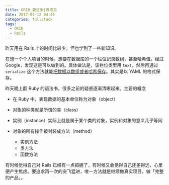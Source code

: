 ```yaml
---
title: ORID_要进步|做项目
date: 2017-04-12 04:45
categories: fullstack
tags:
  - ORID
  - Rails
---
```


昨天用在 Rails 上的时间比较少，但也学到了一些新知识。

在想一个个人项目的时候，想要在数据库的一个栏位记录数组，甚至哈希值。经过 Google，发现这是可以做到的。具体做法是，该栏位类型用 `text`，然后再通过 `serialize` 这个方法就能[把数据以数组或者哈希保存](http://api.rubyonrails.org/classes/ActiveRecord/Base.html#class-ActiveRecord::Base-label-Saving+arrays-2C+hashes-2C+and+other+non-mappable+objects+in+text+columns)。其实是以 YAML 的格式保存。

昨天晚上翻 Ruby 的语法书，很多之前的疑惑逐渐清晰起来。主要的概念

- 在 Ruby 中，表现数据的基本单位称为对象（object）


- 对象的种类就是所谓的类（class）
- 实例（instance）实际上就是属于某个类的对象，实例和对象的意义几乎等同
- 对象的所有操作被封装成方法（method）
  - 实例方法
  - 类方法
  - 函数方法

有时候觉得自己对 Rails 已经有一点把握了，有时候又会觉得自己还差得远，心里便产生焦虑。要追求再一次的突飞猛进，唯一方法就是继续做真实项目，做「完整的产品」。